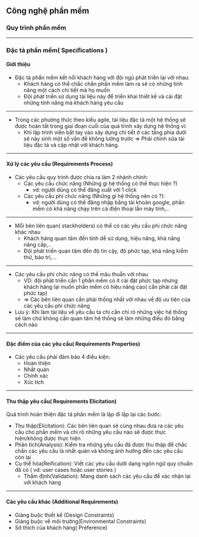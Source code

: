 ## Công nghệ phần mềm

### Quy trình phần mềm
---

### Đặc tả phần mềm( Specifications )
#### Giới thiệu

- Đặc tả phần mềm kết nối khách hàng với đội ngũ phát triển lại với nhau:
    -  Khách hàng có thể chắc chắn phần mềm làm ra sẽ có những tính năng một cách chi tiết mà họ muốn
    -  Đội phát triển sử dụng tài liệu này để triển khai thiết kế và cài đặt những tính năng mà khách hàng yêu cầu
---
- Trong các phương thức theo kiểu agile, tài liệu đặc tả một hệ thống sẽ được hoàn tất trong giai đoạn cuối của quá trình xây dựng hệ thống vì:
    - Khi lập trình viên bắt tay vào xây dựng chi tiết ở các tầng phía dưới sẽ nảy sinh một số vấn đề không lường trước
    => Phải chỉnh sửa tài liệu đặc tả và cập nhật với khách hàng.
---
#### Xử lý các yêu cầu (Requirements Process)
- Các yêu cầu quy trình được chia ra làm 2 nhánh chính:
    - Các yêu cầu chức năng (Những gì hệ thống có thể thực hiện ?)
        + vd: người dùng có thể đăng xuất với 1 click
    - Các yêu cầu phi chức năng (Những gì hệ thống nên có ?):
        + vd: người dùng có thể đăng nhập bằng tài khoản google, phần mềm có khả năng chạy trên cả điện thoại lẫn máy tính,..
---
- Mỗi bên liên quan( stackholders) có thể có các yêu cầu phi chức năng khác nhau
    - Khách hàng quan tâm đến tính dễ sử dụng, hiệu năng, khả năng nâng cấp,..
    - Đội phát triển quan tâm đến độ tin cậy, độ phức tạp, khả năng kiểm thử, bảo trì,...
---
- Các yêu cầu phi chức năng có thể mâu thuẫn với nhau
    - VD: đội phát triển cần 1 phần mềm có ít cài đặt phức tạp nhưng khách hàng lại muốn phần mềm có hiệu năng cao( cần phải cài đặt phức tạp)
    - => Các bên liên quan cần phải thống nhất với nhau về độ ưu tiên của các yêu cầu phi chức năng
- Lưu ý: Khi làm tài liệu về yêu cầu ta chỉ cần chỉ rõ những việc hệ thống sẽ làm chứ không cần quan tâm hệ thống sẽ làm những điều đó bằng cách nào

---
#### Đặc điểm của các yêu cầu( Requirements Properties)
- Các yêu cầu phải đảm bảo 4 điều kiện:
	- Hoàn thiện
	- Nhất quán
	- Chính xác
	- Xúc tích	
	
---
#### Thu thập yêu cầu( Requirements Elicitation)
Quá trình hoàn thiện đặc tả phần mềm là lặp đi lặp lại các bước:
- Thu thập(Elicitation): Các bên liên quan sẽ cùng nhau đưa ra các yêu cầu cho phần mềm và chỉ rõ những yêu cầu nào sẽ được thực hiện/không được thực hiện
- Phân tích(Analysis): Kiểm tra những yêu cầu đã được thu thập để chắc chắn các yêu cầu là nhất quán và không ảnh hưởng đến các yêu cầu còn lại
- Cụ thể hóa(Reification): Viết các yêu cầu dưới dạng ngôn ngữ quy chuẩn đã có ( vd: user cases hoặc user stories )
	- Thẩm định(Validation): Mang danh sách các yêu cầu để xác nhận lại với khách hàng
--- 
#### Các yêu cầu khác (Additional Requirements)
- Giàng buộc thiết kế (Design Constraints) 
- Giàng buộc về môi trường(Environmental Constraints)
- Sở thích của khách hàng( Preference)
